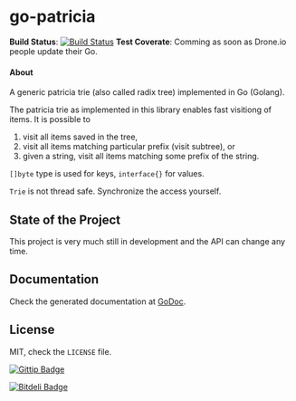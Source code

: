 # go-patricia

**Build Status**: [![Build
Status](https://travis-ci.org/tchap/go-patricia.png?branch=master)](https://travis-ci.org/tchap/go-patricia)
**Test Coverate**: Comming as soon as Drone.io people update their Go.

#### About

A generic patricia trie (also called radix tree) implemented in Go (Golang).

The patricia trie as implemented in this library enables fast visitiong of
items. It is possible to

1. visit all items saved in the tree,
2. visit all items matching particular prefix (visit subtree), or
3. given a string, visit all items matching some prefix of the string.

`[]byte` type is used for keys, `interface{}` for values.

`Trie` is not thread safe. Synchronize the access yourself.

## State of the Project

This project is very much still in development and the API can change any time.

## Documentation

Check the generated documentation at [GoDoc](http://godoc.org/github.com/tchap/go-patricia/patricia).

## License

MIT, check the `LICENSE` file.

[![Gittip
Badge](http://img.shields.io/gittip/alanhamlett.png)](https://www.gittip.com/tchap/
"Gittip Badge")

[![Bitdeli
Badge](https://d2weczhvl823v0.cloudfront.net/tchap/go-patricia/trend.png)](https://bitdeli.com/free
"Bitdeli Badge")
